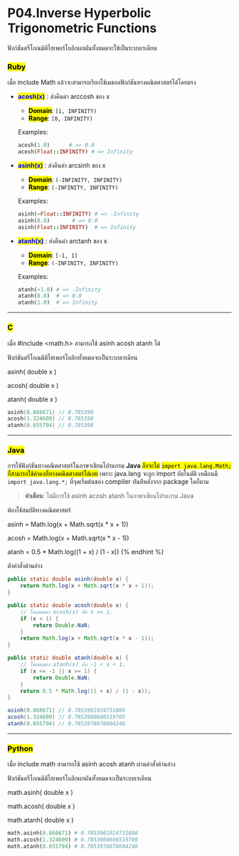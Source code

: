 # P04.Inverse Hyperbolic Trigonometric Functions
ฟังก์ชันตรีโกณมิติไฮเพอร์โบลิกผกผันทั้งหมดจะใช้เป็นระบบเรเดียน
### <mark style="color:$danger;">Ruby</mark>

เมื่อ include Math แล้วจะสามารถเรียกใช้เมธอดฟังก์ชันทางคณิตศาสตร์ได้โดยตรง

*   <mark style="color:blue;">**acosh(x)**</mark> : ส่งคืนค่า arccosh ของ x

    * <mark style="color:$success;">**Domain**</mark>:  `[1, INFINITY)`
    * <mark style="color:$warning;">**Range**</mark>:  `[0, INFINITY)`&#x20;

    Examples:

    ```ruby
    acosh(1.0)      # => 0.0
    acosh(Float::INFINITY) # => Infinity
    ```
*   <mark style="color:blue;">**asinh(x)**</mark> : ส่งคืนค่า arcsinh ของ x

    * <mark style="color:$success;">**Domain**</mark>:  `(-INFINITY, INFINITY)`
    * <mark style="color:$warning;">**Range**</mark>:  `(-INFINITY, INFINITY)`&#x20;

    Examples:

    ```ruby
    asinh(-Float::INFINITY) # => -Infinity
    asinh(0.0)       # => 0.0
    asinh(Float::INFINITY)  # => Infinity
    ```
*   <mark style="color:blue;">**atanh(x)**</mark> : ส่งคืนค่า arctanh ของ x

    * <mark style="color:$success;">**Domain**</mark>:  `[-1, 1]`
    * <mark style="color:$warning;">**Range**</mark>:  `(-INFINITY, INFINITY)`&#x20;

    Examples:

    ```ruby
    atanh(-1.0) # => -Infinity
    atanh(0.0)  # => 0.0
    atanh(1.0)  # => Infinity
    ```

***

### <mark style="color:$danger;">C</mark>

เมื่อ #include \<math.h> สามารถใช้ asinh acosh atanh ได้

ฟังก์ชันตรีโกณมิติไฮเพอร์โบลิกทั้งหมดจะเป็นระบบเรเดียน

asinh( double x )

acosh( double x )

atanh( double x )

```c
asinh(0.868671) // 0.785398
acosh(1.324609) // 0.785398
atanh(0.655794) // 0.785398
```

***

### <mark style="color:$danger;">Java</mark>

การใช้ฟังก์ชันทางคณิตศาสตร์ในภาษาเขียนโปรแกรม **Java** <mark style="color:$info;">ถึงจะไม่</mark> <mark style="color:$info;"></mark><mark style="color:$info;">`import java.lang.Math;`</mark> <mark style="color:$info;"></mark><mark style="color:$info;">ก็สามารถใช้ค่าคงที่ทางคณิตศาสตร์ได้เลย</mark> เพราะ java.lang จะถูก import อัตโนมัติ เหมือนมี `import java.lang.*;` ที่จุดเริ่มต้นของ compiler ทันทีหลังจาก package ใดก็ตาม

> **คำเตือน**: ไม่มีการใช้ asinh acosh atanh ในภาษาเขียนโปรแกรม Java

ต้องใช้สมบัติทางคณิตศาสตร์

asinh = Math.log(x + Math.sqrt(x \* x + 1))

acosh = Math.log(x + Math.sqrt(x \* x - 1))

atanh = 0.5 \* Math.log((1 + x) / (1 - x))
{% endhint %}

ดังคำสั่งด้านล่าง

```java
public static double asinh(double x) {
    return Math.log(x + Math.sqrt(x * x + 1));
}

public static double acosh(double x) {
    // โดเมนของ acosh(x) คือ x >= 1.
    if (x < 1) {
        return Double.NaN;
    }
    return Math.log(x + Math.sqrt(x * x - 1));
}

public static double atanh(double x) {
    // โดเมนของ atanh(x) คือ -1 < x < 1.
    if (x <= -1 || x >= 1) {
        return Double.NaN;
    }
    return 0.5 * Math.log((1 + x) / (1 - x));
}
```

```java
asinh(0.868671) // 0.7853981924731886
acosh(1.324609) // 0.7853980606519705
atanh(0.655794) // 0.7853978078604246
```

***

### <mark style="color:$danger;">Python</mark>

เมื่อ include math สามารถใช้ asinh acosh atanh ผ่านคำสั่งด้านล่าง

ฟังก์ชันตรีโกณมิติไฮเพอร์โบลิกผกผันทั้งหมดจะเป็นระบบเรเดียน

math.asinh( double x )

math.acosh( double x )

math.atanh( double x )

```python
math.asinh(0.868671) # 0.7853981924731888
math.acosh(1.324609) # 0.7853980606519706
math.atanh(0.655794) # 0.7853978078604246
```
